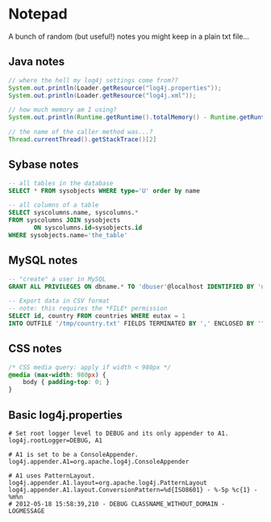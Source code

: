 Notepad
=======
A bunch of random (but useful!) notes you might keep in a plain txt file...


Java notes
------------
```java
// where the hell my log4j settings come from??
System.out.println(Loader.getResource("log4j.properties"));
System.out.println(Loader.getResource("log4j.xml"));

// how much memory am I using?
System.out.println(Runtime.getRuntime().totalMemory() - Runtime.getRuntime().freeMemory());

// the name of the caller method was...?
Thread.currentThread().getStackTrace()[2]
```


Sybase notes
------------
```sql
-- all tables in the database
SELECT * FROM sysobjects WHERE type='U' order by name

-- all columns of a table
SELECT syscolumns.name, syscolumns.* 
FROM syscolumns JOIN sysobjects
       ON syscolumns.id=sysobjects.id
WHERE sysobjects.name='the_table'
```


MySQL notes
-----------
```sql
-- "create" a user in MySQL
GRANT ALL PRIVILEGES ON dbname.* TO 'dbuser'@localhost IDENTIFIED BY 'userpass';

-- Export data in CSV format
-- note: this requires the *FILE* permission
SELECT id, country FROM countries WHERE eutax = 1
INTO OUTFILE '/tmp/country.txt' FIELDS TERMINATED BY ',' ENCLOSED BY '"' LINES TERMINATED BY '\n';
```


CSS notes
---------
```css
/* CSS media query: apply if width < 980px */
@media (max-width: 980px) {
    body { padding-top: 0; }
}
```


Basic log4j.properties
----------------------
```
# Set root logger level to DEBUG and its only appender to A1.
log4j.rootLogger=DEBUG, A1

# A1 is set to be a ConsoleAppender.
log4j.appender.A1=org.apache.log4j.ConsoleAppender

# A1 uses PatternLayout.
log4j.appender.A1.layout=org.apache.log4j.PatternLayout
log4j.appender.A1.layout.ConversionPattern=%d{ISO8601} - %-5p %c{1} - %m%n
# 2012-05-18 15:58:39,210 - DEBUG CLASSNAME_WITHOUT_DOMAIN - LOGMESSAGE
```



